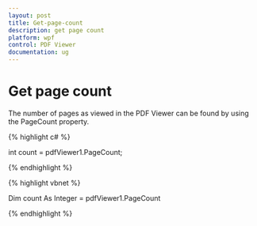 ```yaml
---
layout: post
title: Get-page-count
description: get page count
platform: wpf
control: PDF Viewer
documentation: ug
---
```


# Get page count

The number of pages as viewed in the PDF Viewer can be found by using the PageCount property.

{% highlight c# %}

int count = pdfViewer1.PageCount;

{% endhighlight %}

{% highlight vbnet %}

Dim count As Integer = pdfViewer1.PageCount



{% endhighlight %}
